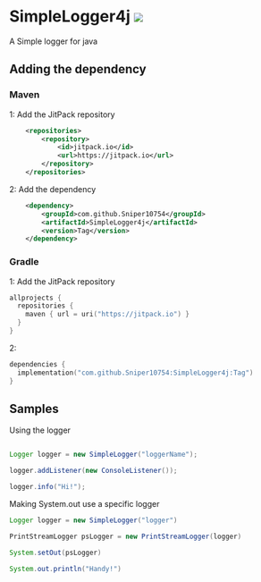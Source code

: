 # SimpleLogger4j [![](https://jitpack.io/v/Sniper10754/SimpleLogger4j.svg)](https://jitpack.io/#Sniper10754/SimpleLogger4j)

A Simple logger for java

## Adding the dependency

### Maven

1: Add the JitPack repository
```xml
	<repositories>
		<repository>
		    <id>jitpack.io</id>
		    <url>https://jitpack.io</url>
		</repository>
	</repositories>
```
2: Add the dependency
```xml
	<dependency>
	    <groupId>com.github.Sniper10754</groupId>
	    <artifactId>SimpleLogger4j</artifactId>
	    <version>Tag</version>
	</dependency>
```

### Gradle

1: Add the JitPack repository
```kotlin
allprojects {
  repositories {
    maven { url = uri("https://jitpack.io") }
  }
}
```

2:
```kotlin
dependencies {
  implementation("com.github.Sniper10754:SimpleLogger4j:Tag")
}
```

## Samples

Using the logger
```java

Logger logger = new SimpleLogger("loggerName");

logger.addListener(new ConsoleListener());

logger.info("Hi!");

```
Making System.out use a specific logger
```java
Logger logger = new SimpleLogger("logger")

PrintStreamLogger psLogger = new PrintStreamLogger(logger)

System.setOut(psLogger)

System.out.println("Handy!")

```
